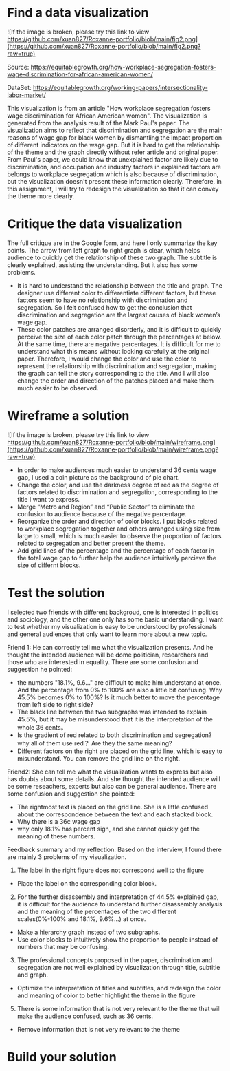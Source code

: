 # Find a data visualization
![If the image is broken, please try this link to view https://github.com/xuan827/Roxanne-portfolio/blob/main/fig2.png](https://github.com/xuan827/Roxanne-portfolio/blob/main/fig2.png?raw=true)

Source: https://equitablegrowth.org/how-workplace-segregation-fosters-wage-discrimination-for-african-american-women/

DataSet: https://equitablegrowth.org/working-papers/intersectionality-labor-market/

This visualization is from an article "How workplace segregation fosters wage discrimination for African American women". The visualization is generated from the analysis result of the Mark Paul's paper. The visualization aims to reflect that discrimination and segregation are the main reasons of wage gap for black women by dismantling the impact proportion of different indicators on the wage gap. But it is hard to get the relationship of the theme and the graph directly without refer article and original paper. From Paul's paper, we could know that unexplained factor are likely due to discrimination, and occupation and industry factors in explained factors are belongs to workplace segregation which is also because of discrimination, but the visualization doesn't present these information clearly. Therefore, in this assignment, I will try to redesign the visualization so that it can convey the theme more clearly.

# Critique the data visualization
The full critique are in the Google form, and here I only summarize the key points.
The arrow from left graph to right graph is clear, which helps audience to quickly get the relationship of these two graph. The subtitle is clearly explained, assisting the understanding. But it also has some problems.
- It is hard to understand the relationship between the title and graph. The designer use different color to differentiate different factors, but these factors seem to have no relationship with discrimination and segregation. So I felt confused how to get the conclusion that discrimination and segregation are the largest causes of black women’s wage gap. 
- These color patches are arranged disorderly, and it is difficult to quickly perceive the size of each color patch through the percentages at below. At the same time, there are negative percentages. It is difficult for me to understand what this means without looking carefully at the original paper.
Therefore, I would change the color and use the color to represent the relationship with discrimination and segregation, making the graph can tell the story corresponding to the title. And I will also change the order and direction of the patches placed and make them much easier to be observed.

# Wireframe a solution
![If the image is broken, please try this link to view https://github.com/xuan827/Roxanne-portfolio/blob/main/wireframe.png](https://github.com/xuan827/Roxanne-portfolio/blob/main/wireframe.png?raw=true)

- In order to make audiences much easier to understand 36 cents wage gap, I used a coin picture as the background of pie chart.
- Change the color, and use the darkness degree of red as the degree of factors related to discrimination and segregation, corresponding to the title I want to express.
- Merge “Metro and Region” and “Public Sector” to eliminate the confusion to audience because of the negative percentage.
- Reorganize the order and direction of color blocks. I put blocks related to workplace segregation together and others arranged using size from large to small, which is much easier to observe the proportion of factors related to segregation and better present the theme.
- Add grid lines of the percentage and the percentage of each factor in the total wage gap to further help the audience intuitively percieve the size of differnt blocks.



# Test the solution
I selected two friends with different backgroud, one is interested in politics and sociology, and the other one only has some basic understanding. I want to test whether my visualization is easy to be understood by professionals and general audiences that only want to learn more about a new topic.

Friend 1:
He can correctly tell me what the visualization presents. And he thought the intended audience will be dome politician, researchers and those who are interested in equality. There are some confusion and suggestion he pointed:
- the numbers "18.1%, 9.6..." are difficult to make him understand at once. And the percentage from 0% to 100% are also a little bit confusing. Why 45.5% becomes 0% to 100%? Is it much better to move the percentage from left side to right side?
- The black line between the two subgraphs was intended to explain 45.5%, but it may be misunderstood that it is the interpretation of the whole 36 cents。
- Is the gradient of red related to both discrimination and segregation? why all of them use red？ Are they the same meaning?
- Different factors on the right are placed on the grid line, which is easy to misunderstand. You can remove the grid line on the right.

Friend2:
She can tell me what the visualization wants to express but also has doubts about some details. And she thought the intended audience will be some reseachers, experts but also can be general audience. There are some confusion and suggestion she pointed:
- The rightmost text is placed on the grid line. She is a little confused about the correspondence between the text and each stacked block.
- Why there is a 36c wage gap
- why only 18.1% has percent sign, and she cannot quickly get the meaning of these numbers.

Feedback summary and my reflection:
Based on the interview, I found there are mainly 3 problems of my visualization.
1. The label in the right figure does not correspond well to the figure
- Place the label on the corresponding color block.

2. For the further disassembly and interpretation of 44.5% explained gap, it is difficult for the audience to understand further disassembly analysis and the meaning of the percentages of the two different scales(0%-100% and 18.1%, 9.6%...) at once.
- Make a hierarchy graph instead of two subgraphs. 
- Use color blocks to intuitively show the proportion to people instead of numbers that may be confusing.

3. The professional concepts proposed in the paper, discrimination and segregation are not well explained by visualization through title, subtitle and graph.
- Optimize the interpretation of titles and subtitles, and redesign the color and meaning of color to better highlight the theme in the figure

5. There is some information that is not very relevant to the theme that will make the audience confused, such as 36 cents.
- Remove information that is not very relevant to the theme

# Build your solution
<div class="flourish-embed flourish-hierarchy" data-src="visualisation/8611985"><script src="https://public.flourish.studio/resources/embed.js"></script></div>
